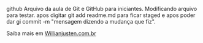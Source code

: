 github
Arquivo da aula de Git e GitHub para iniciantes.
Modificando arquivo para testar.
apos digitar git add readme.md
para ficar staged
e apos poder dar gi commit -m "mensagem dizendo a mudança que fiz".

Saiba mais em [Willianjusten.com.br](http://Wilianjusten.com.br)
